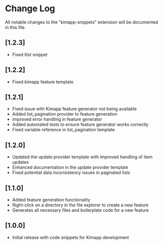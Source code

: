 # Change Log

All notable changes to the "kimapp-snippets" extension will be documented in this file.

## [1.2.3]

- Fixed Ilist snippet

## [1.2.2]

- Fixed kimapp feature template

## [1.2.1]

- Fixed issue with Kimapp feature generator not being available
- Added list_pagination provider to feature generation
- Improved error handling in feature generator
- Added automated tests to ensure feature generator works correctly
- Fixed variable reference in list_pagination template

## [1.2.0]

- Updated the update provider template with improved handling of item updates
- Enhanced documentation in the update provider template
- Fixed potential data inconsistency issues in paginated lists

## [1.1.0]

- Added feature generation functionality
- Right-click on a directory in the file explorer to create a new feature
- Generates all necessary files and boilerplate code for a new feature 

## [1.0.0]

- Initial release with code snippets for Kimapp development 
